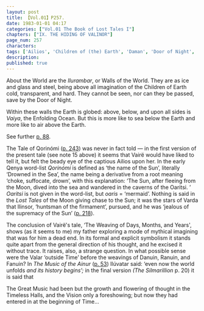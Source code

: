 ```yaml
---
layout: post
title: 【Vol.01】P257.
date: 1983-01-01 04:17
categories: ["Vol.01 The Book of Lost Tales I"]
chapters: ["IX. THE HIDING OF VALINOR"]
page_num: 257
characters: 
tags: ['Ailios', 'Children of (the) Earth', 'Daman', 'Door of Night', 'Fanuin', 'Ilinsor', 'the huntsman of the firmament', 'Ilurambar', 'Ilúvatar']
description: 
published: true
---
```


About the World are the <I>Ilurambar</I>, or Walls of the World. They are as ice and glass and steel, being above all imagination of the Children of Earth cold, transparent, and hard. They cannot be seen, nor can they be passed, save by the Door of Night.

Within these walls the Earth is globed: above, below, and upon all sides is <I>Vaiya</I>, the Enfolding Ocean. But this is more like to sea below the Earth and more like to air above the Earth.

See further [p. 88]({{site.baseurl}}/vol01-p88).

The Tale of Qorinómi ([p. 243]({{site.baseurl}}/vol01-p243)) was never in fact told — in the first version of the present tale (see note 15 above) it seems that Vairë would have liked to tell it, but felt the beady eye of the captious Ailios upon her. In the early Qenya word-list <I>Qorinómi</I> is defined as ‘the name of the Sun’, literally ‘Drowned in the Sea’, the name being a derivative from a root meaning ‘choke, suffocate, drown’, with this explanation: ‘The Sun, after fleeing from the Moon, dived into the sea and wandered in the caverns of the Oaritsi. ’ <I>Oaritsi</I> is not given in the word-list, but <I>oaris</I> = ‘mermaid’. Nothing is said in the <I>Lost Tales</I> of the Moon giving chase to the Sun; it was the stars of Varda that Ilinsor, ‘huntsman of the firmament’, pursued, and he was ‘jealous of the supremacy of the Sun’ ([p. 218]({{site.baseurl}}/vol01-p218)).

The conclusion of Vairë's tale, ‘The Weaving of Days, Months, and Years', shows (as it seems to me) my father exploring a mode of mythical imagining that was for him a dead end. In its formal and explicit symbolism it stands quite apart from the general direction of his thought, and he excised it without trace. It raises, also, a strange question. In what possible sense were the Valar ‘outside Time’ before the weavings of Danuin, Ranuin, and Fanuin? In <I>The Music of the Ainur</I> ([p. 53]({{site.baseurl}}/vol01-p53)) Ilúvatar said: ‘even now the world unfolds <I>and its history begins’;</I> in the final version <I>(The Silmarillion</I> p. 20) it is said that

The Great Music had been but the growth and flowering of thought in the Timeless Halls, and the Vision only a foreshowing; but now they had entered in at the beginning of Time...

